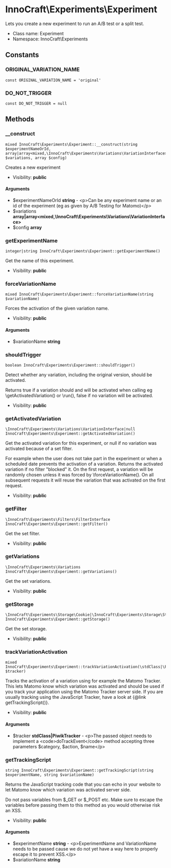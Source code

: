 InnoCraft\Experiments\Experiment
===============

Lets you create a new experiment to run an A/B test or a split test.




* Class name: Experiment
* Namespace: InnoCraft\Experiments



Constants
----------


### ORIGINAL_VARIATION_NAME

    const ORIGINAL_VARIATION_NAME = 'original'





### DO_NOT_TRIGGER

    const DO_NOT_TRIGGER = null







Methods
-------


### __construct

    mixed InnoCraft\Experiments\Experiment::__construct(string $experimentNameOrId, array|array<mixed,\InnoCraft\Experiments\Variations\VariationInterface> $variations, array $config)

Creates a new experiment



* Visibility: **public**


#### Arguments
* $experimentNameOrId **string** - &lt;p&gt;Can be any experiment name or an id of the experiment (eg as given by A/B Testing for Matomo)&lt;/p&gt;
* $variations **array|array&lt;mixed,\InnoCraft\Experiments\Variations\VariationInterface&gt;**
* $config **array**



### getExperimentName

    integer|string InnoCraft\Experiments\Experiment::getExperimentName()

Get the name of this experiment.



* Visibility: **public**




### forceVariationName

    mixed InnoCraft\Experiments\Experiment::forceVariationName(string $variationName)

Forces the activation of the given variation name.



* Visibility: **public**


#### Arguments
* $variationName **string**



### shouldTrigger

    boolean InnoCraft\Experiments\Experiment::shouldTrigger()

Detect whether any variation, including the original version, should be activated.

Returns true if a variation should and will be activated when calling eg \getActivatedVariation()
or \run(), false if no variation will be activated.

* Visibility: **public**




### getActivatedVariation

    \InnoCraft\Experiments\Variations\VariationInterface|null InnoCraft\Experiments\Experiment::getActivatedVariation()

Get the activated variation for this experiment, or null if no variation was activated because of a set filter.

For example when the user does not take part in the experiment or when a scheduled date prevents the activation
of a variation. Returns the activated variation if no filter "blocked" it. On the first request, a variation
will be randomly chosen unless it was forced by \forceVariationName(). On all subsequent requests
it will reuse the variation that was activated on the first request.

* Visibility: **public**




### getFilter

    \InnoCraft\Experiments\Filters\FilterInterface InnoCraft\Experiments\Experiment::getFilter()

Get the set filter.



* Visibility: **public**




### getVariations

    \InnoCraft\Experiments\Variations InnoCraft\Experiments\Experiment::getVariations()

Get the set variations.



* Visibility: **public**




### getStorage

    \InnoCraft\Experiments\Storage\Cookie|\InnoCraft\Experiments\Storage\StorageInterface InnoCraft\Experiments\Experiment::getStorage()

Get the set storage.



* Visibility: **public**




### trackVariationActivation

    mixed InnoCraft\Experiments\Experiment::trackVariationActivation(\stdClass|\PiwikTracker $tracker)

Tracks the activation of a variation using for example the Matomo Tracker. This lets Matomo know which variation
was activated and should be used if you track your application using the Matomo Tracker server side. If you are
usually tracking using the JavaScript Tracker, have a look at {@link getTrackingScript()}.



* Visibility: **public**


#### Arguments
* $tracker **stdClass|PiwikTracker** - &lt;p&gt;The passed object needs to implement a &lt;code&gt;doTrackEvent&lt;/code&gt; method accepting
three parameters $category, $action, $name&lt;/p&gt;



### getTrackingScript

    string InnoCraft\Experiments\Experiment::getTrackingScript(string $experimentName, string $variationName)

Returns the JavaScript tracking code that you can echo in your website to let Matomo know which variation was
activated server side.

Do not pass variables from $_GET or $_POST etc. Make sure to escape the variables before passing them
to this method as you would otherwise risk an XSS.

* Visibility: **public**


#### Arguments
* $experimentName **string** - &lt;p&gt;ExperimentName and VariationName needs to be passed cause we do not yet have a way
                               here to properly escape it to prevent XSS.&lt;/p&gt;
* $variationName **string**


